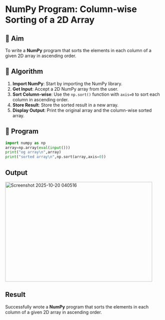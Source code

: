# NumPy Program: Column-wise Sorting of a 2D Array

## 🎯 Aim
To write a **NumPy** program that sorts the elements in each column of a given 2D array in ascending order.

## 🧠 Algorithm

1. **Import NumPy**: Start by importing the NumPy library.
2. **Get Input**: Accept a 2D NumPy array from the user.
3. **Sort Column-wise**: Use the `np.sort()` function with `axis=0` to sort each column in ascending order.
4. **Store Result**: Store the sorted result in a new array.
5. **Display Output**: Print the original array and the column-wise sorted array.

## 🧾 Program
```py
import numpy as np
array=np.array(eval(input()))
print("og array\n",array)
print("sorted array\n",np.sort(array,axis=0))
```

## Output
<img width="470" height="318" alt="Screenshot 2025-10-20 040516" src="https://github.com/user-attachments/assets/400bb1af-098b-4fa9-90c3-3c7ae5effc55" />

## Result
Successfully wrote a **NumPy** program that sorts the elements in each column of a given 2D array in ascending order.
